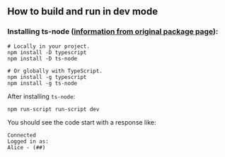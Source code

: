 ## How to build and run in dev mode
### Installing ts-node ([information from original package page](https://www.npmjs.com/package/ts-node)):
```
# Locally in your project. 
npm install -D typescript
npm install -D ts-node
 
# Or globally with TypeScript. 
npm install -g typescript
npm install -g ts-node
```

After installing `ts-node`:
```
npm run-script run-script dev
```
You should see the code start with a response like:
```
Connected
Logged in as:
Alice - (##)
```